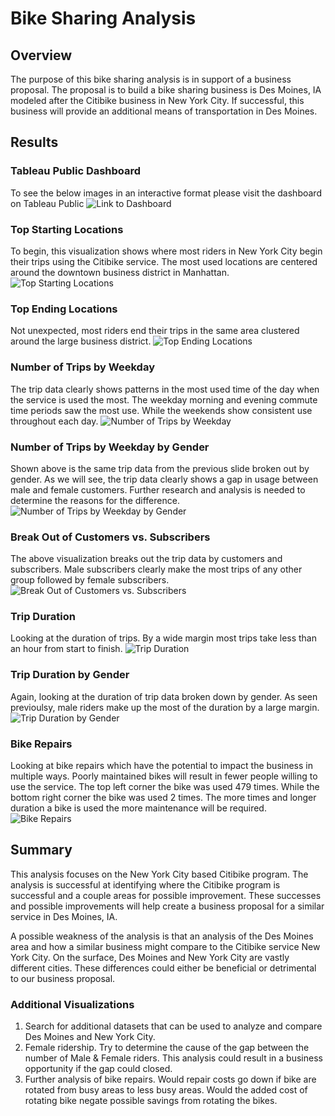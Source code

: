 # Bike Sharing Analysis

## Overview

The purpose of this bike sharing analysis is in support of a business proposal. The proposal is to build a bike sharing business is Des Moines, IA modeled after the Citibike business in New York City. If successful, this business will provide an additional means of transportation in Des Moines. 

## Results

### Tableau Public Dashboard
To see the below images in an interactive format please visit the dashboard on Tableau Public
![Link to Dashboard](https://public.tableau.com/app/profile/david.clark1188/viz/NYC_Citibike_Challenge_16648557938840/Story1?publish=yes)

### Top Starting Locations
To begin, this visualization shows where most riders in New York City begin their trips using the Citibike service. The most used locations are centered around the downtown business district in Manhattan.
![Top Starting Locations](/resources/viz_1-Top_Starting_Locations.png)

### Top Ending Locations
Not unexpected, most riders end their trips in the same area clustered around the large business district. 
![Top Ending Locations](/resources/viz_2-Top_Ending_Locations.png)

### Number of Trips by Weekday
The trip data clearly shows patterns in the most used time of the day when the service is used the most. The weekday morning and evening commute time periods saw the most use. While the weekends show consistent use throughout each day.
![Number of Trips by Weekday](/resources/viz_3-Num_of_Trips_by_Weekday.png)

### Number of Trips by Weekday by Gender
Shown above is the same trip data from the previous slide broken out by gender. As we will see, the trip data clearly shows a gap in usage between male and female customers. Further research and analysis is needed to determine the reasons for the difference.
![Number of Trips by Weekday by Gender](/resources/viz_4-Num_of_Trips_by_Weekday_by_Gender.png)

### Break Out of Customers vs. Subscribers
The above visualization breaks out the trip data by customers and subscribers. Male subscribers clearly make the most trips of any other group followed by female subscribers.
![Break Out of Customers vs. Subscribers](/resources/viz_5-Break_Out_of_Customer_vs_Subscribers.png)

### Trip Duration
Looking at the duration of trips. By a wide margin most trips take less than an hour from start to finish. 
![Trip Duration](/resources/viz_6-Trip_Duration.png)

### Trip Duration by Gender
Again, looking at the duration of trip data broken down by gender. As seen previoulsy, male riders make up the most of the duration by a large margin.
![Trip Duration by Gender](/resources/viz_7-Trip_Duration_by_Gender.png)

### Bike Repairs
Looking at bike repairs which have the potential to impact the business in multiple ways. Poorly maintained bikes will result in fewer people willing to use the service. The top left corner the bike was used 479 times. While the bottom right corner the bike was used 2 times. The more times and longer duration a bike is used the more maintenance will be required.
![Bike Repairs](/resources/viz_8-Bike_Repairs.png)

## Summary

This analysis focuses on the New York City based Citibike program. The analysis is successful at identifying where the Citibike program is successful and a couple areas for possible improvement. These successes and possible improvements will help create a business proposal for a similar service in Des Moines, IA. 

A possible weakness of the analysis is that an analysis of the Des Moines area and how a similar business might compare to the Citibike service New York City. On the surface, Des Moines and New York City are vastly different cities. These differences could either be beneficial or detrimental to our business proposal.

### Additional Visualizations

1. Search for additional datasets that can be used to analyze and compare Des Moines and New York City.
2. Female ridership. Try to determine the cause of the gap between the number of Male & Female riders. This analysis could result in a business opportunity if the gap could closed.
3. Further analysis of bike repairs. Would repair costs go down if bike are rotated from busy areas to less busy areas. Would the added cost of rotating bike negate possible savings from rotating the bikes.